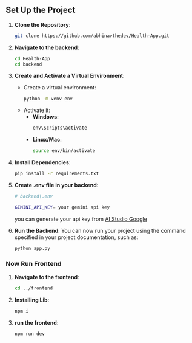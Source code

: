 

## Set Up the Project

1. **Clone the Repository**:
   ```bash
   git clone https://github.com/abhinavthedev/Health-App.git
   ```

2. **Navigate to the backend**:
   ```bash
   cd Health-App
   cd backend
   ```

3. **Create and Activate a Virtual Environment**:
   - Create a virtual environment:
     ```bash
     python -m venv env
     ```
   - Activate it:
     - **Windows**:
       ```cmd
       env\Scripts\activate
       ```
     - **Linux/Mac**:
       ```bash
       source env/bin/activate
       ```

4. **Install Dependencies**:
   ```bash
   pip install -r requirements.txt
   ```

5. **Create .env file in your backend**:
   ```bash
   # backend\.env

   GEMINI_API_KEY= your gemini api key
   ```
   you can generate your api key from [AI Studio Google](https://aistudio.google.com/app/apikey)
  

6. **Run the Backend**:
   You can now run your project using the command specified in your project documentation, such as:
   ```bash
   python app.py
   ```
### Now Run Frontend

1. **Navigate to the frontend**:
   ```bash
   cd ../frontend
   ```
2. **Installing Lib**:
   ```bash
   npm i
   ```
3. **run the frontend**:
   ```bash
   npm run dev
   ```